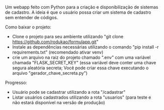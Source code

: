 Um webapp feito com Python para a criação e disponibilização de sistemas de cadastro.
A ideia é que o usuário possa criar um sistema de cadastro sem entender de códigos.

Como baixar o projeto:
- Clone o projeto para seu ambiente utilizando "git clone https://github.com/rodukao/formulapp.git"
- Instale as dependências necessárias utilizando o comando "pip install -r requirements.txt" (recomendado ativar venv)
- crie um arquivo na raiz do projeto chamado ".env" com uma variável chamada "FLASK_SECRET_KEY" (essa variável deve conter uma chave segura aleatória secreta; Você pode criar essa chave executando o arquivo "gerador_chave_secreta.py")

Progresso:
- Usuário pode se cadastrar utilizando a rota "/cadastrar"
- Listar usuários cadastrados utilizando a rota "usuarios" (para teste e não estará disponível na versão de produção)